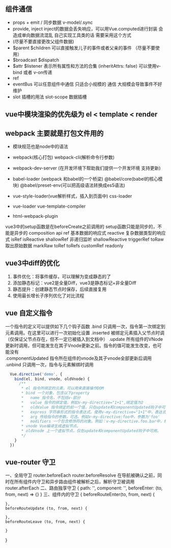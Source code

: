 <!--
 * @Author: water.li
 * @Date: 2021-01-19 22:35:28
 * @Description: ## vue3中diff的优化
 * @FilePath: \notebook\Vue\vue记录\note.md
-->
## 组件通信

- props + emit / 同步数据 v-model/.sync
- provide, inject inject的数据会丢失响应，可以用Vue.computed进行封装 会造成单向数据流混乱 自己实现工具类的话 需要采用这个方式
- (尽量不要直接更改父组件数据) 
- $parent $children 可以直接触发儿子的事件或者父亲的事件 （尽量不要使用）
- $broadcast $dispatch
- $attr $listener 表示所有属性和方法的合集 (inheritAttrs: false) 可以使用v-bind 或者 v-on传递
- ref
- eventBus 可以任意组件中通信 只适合小规模的 通信  大规模会导致事件不好维护
- slot 插槽的用法  slot-scope 数据插槽

## vue中模块渲染的优先级为 el < template < render

## webpack 主要就是打包文件用的

- 模块规范也是node中的语法 

- webpack(核心打包) webpack-cli(解析命令行参数)
- webpack-dev-server (在开发环境下帮助我们提供一个开发环境 支持更新)
- babel-loader (webpack 和babel的一个桥梁) @babel/core(babel的核心模块) @babel/preset-env(可以把高级语法转换成es5语法)
- vue-style-loader(vue解析样式，插入到页面中) css-loader
- vue-loader vue-template-compiler
- html-webpack-plugin

vue3中的setup函数是在beforeCreate之前调用的
setup函数只能是同步的，不能是异步的
composition api
ref 基本数据的响应式
reactive  复杂数据类型的响应式
isRef
isReactive
shallowRef 非递归监听
shallowReactive
triggerRef
toRaw 取出原始数据
markRaw
toRef
toRefs
customRef
readonly

## vue3中diff的优化
  1. 事件优化：将事件缓存，可以理解为变成静态的了
  2. 添加静态标记：vue2是全量Diff，vue3是静态标记+非全量Diff
  3. 静态提升：创建静态节点时保存，后续直接复用
  4. 使用最长增长子序列优化了对比流程

## vue 自定义指令
一个指令的定义可以提供如下几个钩子函数
  .bind 只调用一次，指令第一次绑定到元素调用。在这里可以进行一次初始化设置
  .inserted 被绑定元素插入父节点时调（仅保证父节点存在，但不一定已被插入到文档中）
  .update 所有组件的VNode更新时调用，但可能发生在其子Vnode更新之前。指令的值可能发生改变，也可能没有  
  .componentUpdated 指令所在组件的vnode及其子vnode全部更新后调用
  .unbind 只调用一次，指令与元素解绑时调用
```js 
  Vue.directive('demo', {
    bind(el, bind, vnode, oldVnode) {
      /**
       * el 指令所绑定的元素，可以用来直接操作DOM
       * bind 一个对象，包含以下property
       *   name 指令名，不包括v-部分
       *   value 指令的绑定值，例如v-my-directive="1+1",绑定值为2
       *   oldValue 指令绑定的前一个值，只在update和componentUpdated钩子中可用
       *   express 字符串形式的指令表达式。使用v-my-directive="1+1"中，表达式为'1+1'
       *   arg 传给指令的参数，可选。例如v-my-directive:foo中，参数为'foo'
       *   modifiers 一个包含修饰符的对象。例如：v-my-directive.foo.bar中，修饰对象为{foo: true,  bar: true}
       * vnode Vue编译生成虚拟节点。
       * oldVnode 上一个虚拟节点，仅在update和componentUpdated钩子中可用。
       */
    }
  })
```

## vue-router 守卫
一、全局守卫
  router.beforeEach
  router.beforeResolve  在导航被确认之前，同时在所有组件内守卫和异步路由组件被解析之后，解析守卫被调用
  router.afterEach
二、路由独享守卫
  {
    path: '',
    component: '',
    beforeEnter: (to, from, next) => {}
  }
三、组件内的守卫
  {
    beforeRouteEnter(to, from, next) {
      
    },
    beforeRouteUpdate (to, from, next) {
      
    },
    beforeRouteLeave (to, from, next) {
       
    }
  }